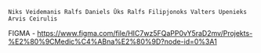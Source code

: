 `
Niks Veidemanis
Ralfs Daniels Ūks
Ralfs Filipjonoks
Valters Upenieks
Arvis Ceirulis
`

FIGMA - https://www.figma.com/file/HIC7wz5FQaPP0vY5raD2mv/Projekts-%E2%80%9CMedic%C4%ABna%E2%80%9D?node-id=0%3A1
